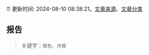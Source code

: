 :alarm_clock: 更新时间: 2024-08-10 08:38:21。[文章来源](/README.md)、[文章分类](/TAGS.md)

## 报告


> 关键字：`报告`、`月报`



